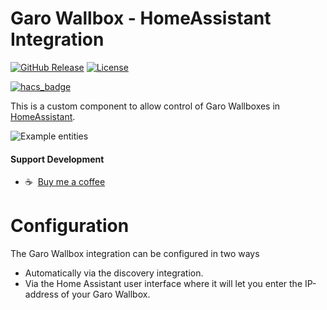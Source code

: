 # Garo Wallbox - HomeAssistant Integration

[![GitHub Release][releases-shield]][releases]
[![License][license-shield]](LICENSE)

[![hacs_badge](https://img.shields.io/badge/HACS-Default-orange.svg?style=for-the-badge)](https://github.com/custom-components/hacs)

This is a custom component to allow control of Garo Wallboxes in [HomeAssistant](https://home-assistant.io).

![Example entities](https://github.com/sockless-coding/garo_wallbox/raw/master/doc/entities.png)

#### Support Development
- :coffee:&nbsp;&nbsp;[Buy me a coffee](https://www.buymeacoffee.com/sockless)


# Configuration

The Garo Wallbox integration can be configured in two ways
* Automatically via the discovery integration.
* Via the Home Assistant user interface where it will let you enter the IP-address of your Garo Wallbox.

[license-shield]: https://img.shields.io/github/license/sockless-coding/garo_wallbox.svg?style=for-the-badge
[releases-shield]: https://img.shields.io/github/release/sockless-coding/garo_wallbox.svg?style=for-the-badge
[releases]: https://github.com/sockless-coding/garo_wallbox/releases